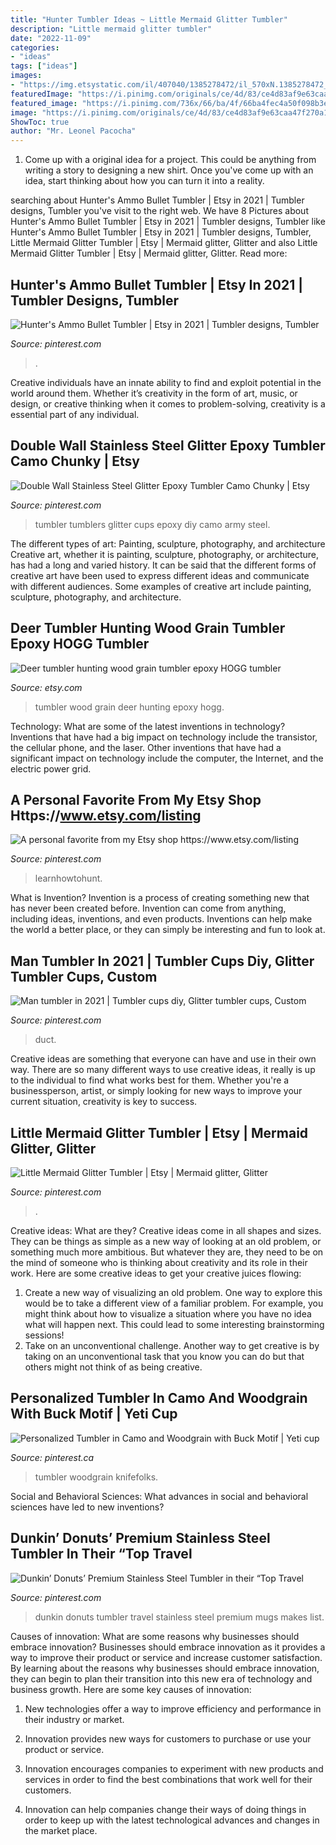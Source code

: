 ```yaml
---
title: "Hunter Tumbler Ideas ~ Little Mermaid Glitter Tumbler"
description: "Little mermaid glitter tumbler"
date: "2022-11-09"
categories:
- "ideas"
tags: ["ideas"]
images:
- "https://img.etsystatic.com/il/407040/1385278472/il_570xN.1385278472_9ia8.jpg?version=0"
featuredImage: "https://i.pinimg.com/originals/ce/4d/83/ce4d83af9e63caa47f270a1335f43daf.jpg"
featured_image: "https://i.pinimg.com/736x/66/ba/4f/66ba4fec4a50f098b3e0febd88542819--dunkin-donuts-tumblers.jpg"
image: "https://i.pinimg.com/originals/ce/4d/83/ce4d83af9e63caa47f270a1335f43daf.jpg"
ShowToc: true
author: "Mr. Leonel Pacocha"
---
```



1. Come up with a original idea for a project. This could be anything from writing a story to designing a new shirt. Once you've come up with an idea, start thinking about how you can turn it into a reality. 

	

		
searching about Hunter&#039;s Ammo Bullet Tumbler | Etsy in 2021 | Tumbler designs, Tumbler you've visit to the right web. We have 8 Pictures about Hunter&#039;s Ammo Bullet Tumbler | Etsy in 2021 | Tumbler designs, Tumbler like Hunter&#039;s Ammo Bullet Tumbler | Etsy in 2021 | Tumbler designs, Tumbler, Little Mermaid Glitter Tumbler | Etsy | Mermaid glitter, Glitter and also Little Mermaid Glitter Tumbler | Etsy | Mermaid glitter, Glitter. Read more:
		
    
## Hunter&#039;s Ammo Bullet Tumbler | Etsy In 2021 | Tumbler Designs, Tumbler

<img loading=lazy src="https://i.pinimg.com/736x/8e/f7/ae/8ef7ae6c1db48ce7c3405f668ad18620.jpg" onerror="this.onerror=null;this.src='https://tse4.mm.bing.net/th?id=OIP.7kXccEC0KAbEuO8t2XFiIAHaHa&amp;pid=15.1';" alt="Hunter&#039;s Ammo Bullet Tumbler | Etsy in 2021 | Tumbler designs, Tumbler">

_Source: pinterest.com_

>. 

	

Creative individuals have an innate ability to find and exploit potential in the world around them. Whether it’s creativity in the form of art, music, or design, or creative thinking when it comes to problem-solving, creativity is a essential part of any individual.

    
## Double Wall Stainless Steel Glitter Epoxy Tumbler Camo Chunky | Etsy

<img loading=lazy src="https://i.pinimg.com/originals/5c/12/60/5c1260fb9a2b8d3fefd22de140b011aa.jpg" onerror="this.onerror=null;this.src='https://tse2.mm.bing.net/th?id=OIP.VObiKQhlle6-w6YVjDhz8gHaKA&amp;pid=15.1';" alt="Double Wall Stainless Steel Glitter Epoxy Tumbler Camo Chunky | Etsy">

_Source: pinterest.com_

>tumbler tumblers glitter cups epoxy diy camo army steel. 

	

The different types of art: Painting, sculpture, photography, and architecture
Creative art, whether it is painting, sculpture, photography, or architecture, has had a long and varied history. It can be said that the different forms of creative art have been used to express different ideas and communicate with different audiences. Some examples of creative art include painting, sculpture, photography, and architecture.

    
## Deer Tumbler Hunting Wood Grain Tumbler Epoxy HOGG Tumbler

<img loading=lazy src="https://img.etsystatic.com/il/407040/1385278472/il_570xN.1385278472_9ia8.jpg?version=0" onerror="this.onerror=null;this.src='https://tse1.mm.bing.net/th?id=OIP.oUX030phbEtINQe5lPtfAwHaJ4&amp;pid=15.1';" alt="Deer tumbler hunting wood grain tumbler epoxy HOGG tumbler">

_Source: etsy.com_

>tumbler wood grain deer hunting epoxy hogg. 

	

Technology: What are some of the latest inventions in technology?
Inventions that have had a big impact on technology include the transistor, the cellular phone, and the laser. Other inventions that have had a significant impact on technology include the computer, the Internet, and the electric power grid.

    
## A Personal Favorite From My Etsy Shop Https://www.etsy.com/listing

<img loading=lazy src="https://i.pinimg.com/originals/ce/4d/83/ce4d83af9e63caa47f270a1335f43daf.jpg" onerror="this.onerror=null;this.src='https://tse2.mm.bing.net/th?id=OIP.X2-FXQ4L1ktc7v07k-_8kQHaJ4&amp;pid=15.1';" alt="A personal favorite from my Etsy shop https://www.etsy.com/listing">

_Source: pinterest.com_

>learnhowtohunt. 

	

What is Invention?
Invention is a process of creating something new that has never been created before. Invention can come from anything, including ideas, inventions, and even products. Inventions can help make the world a better place, or they can simply be interesting and fun to look at.

    
## Man Tumbler In 2021 | Tumbler Cups Diy, Glitter Tumbler Cups, Custom

<img loading=lazy src="https://i.pinimg.com/originals/3f/c7/2c/3fc72c59a1cd697304eeeb86abbf6b6f.jpg" onerror="this.onerror=null;this.src='https://tse2.mm.bing.net/th?id=OIP.0tnBqeX07lS1Xr8q7k6ngwHaJ4&amp;pid=15.1';" alt="Man tumbler in 2021 | Tumbler cups diy, Glitter tumbler cups, Custom">

_Source: pinterest.com_

>duct. 

	

Creative ideas are something that everyone can have and use in their own way. There are so many different ways to use creative ideas, it really is up to the individual to find what works best for them. Whether you're a businessperson, artist, or simply looking for new ways to improve your current situation, creativity is key to success.

    
## Little Mermaid Glitter Tumbler | Etsy | Mermaid Glitter, Glitter

<img loading=lazy src="https://i.pinimg.com/736x/4b/b2/60/4bb260499d7e2ed4802e3b95c5a7b495.jpg" onerror="this.onerror=null;this.src='https://tse2.mm.bing.net/th?id=OIP.1JMXnWmTV4khVLYwL-jdnQHaLV&amp;pid=15.1';" alt="Little Mermaid Glitter Tumbler | Etsy | Mermaid glitter, Glitter">

_Source: pinterest.com_

>. 

	

Creative ideas: What are they?
Creative ideas come in all shapes and sizes. They can be things as simple as a new way of looking at an old problem, or something much more ambitious. But whatever they are, they need to be on the mind of someone who is thinking about creativity and its role in their work. Here are some creative ideas to get your creative juices flowing: 
1) Create a new way of visualizing an old problem. One way to explore this would be to take a different view of a familiar problem. For example, you might think about how to visualize a situation where you have no idea what will happen next. This could lead to some interesting brainstorming sessions! 
2) Take on an unconventional challenge. Another way to get creative is by taking on an unconventional task that you know you can do but that others might not think of as being creative.

    
## Personalized Tumbler In Camo And Woodgrain With Buck Motif | Yeti Cup

<img loading=lazy src="https://i.pinimg.com/736x/f3/22/60/f322602eb649af2b00b0f189e775bde2.jpg" onerror="this.onerror=null;this.src='https://tse1.mm.bing.net/th?id=OIP.AdPux-7Tjn6O71gF8jDNWAHaHa&amp;pid=15.1';" alt="Personalized Tumbler in Camo and Woodgrain with Buck Motif | Yeti cup">

_Source: pinterest.ca_

>tumbler woodgrain knifefolks. 

	

Social and Behavioral Sciences: What advances in social and behavioral sciences have led to new inventions?
 

    
## Dunkin’ Donuts’ Premium Stainless Steel Tumbler In Their “Top Travel

<img loading=lazy src="https://i.pinimg.com/736x/66/ba/4f/66ba4fec4a50f098b3e0febd88542819--dunkin-donuts-tumblers.jpg" onerror="this.onerror=null;this.src='https://tse2.mm.bing.net/th?id=OIP.2stRgUMSaN-oHCep3AzT2wAAAA&amp;pid=15.1';" alt="Dunkin’ Donuts’ Premium Stainless Steel Tumbler in their “Top Travel">

_Source: pinterest.com_

>dunkin donuts tumbler travel stainless steel premium mugs makes list. 

	

Causes of innovation: What are some reasons why businesses should embrace innovation?
Businesses should embrace innovation as it provides a way to improve their product or service and increase customer satisfaction. By learning about the reasons why businesses should embrace innovation, they can begin to plan their transition into this new era of technology and business growth. Here are some key causes of innovation:
1. New technologies offer a way to improve efficiency and performance in their industry or market.

2. Innovation provides new ways for customers to purchase or use your product or service.

3. Innovation encourages companies to experiment with new products and services in order to find the best combinations that work well for their customers.

4. Innovation can help companies change their ways of doing things in order to keep up with the latest technological advances and changes in the market place.


